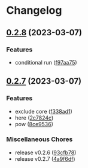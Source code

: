 # Changelog

## [0.2.8](https://github.com/james-milligan/flagd/compare/core/v0.2.7...core/v0.2.8) (2023-03-07)


### Features

* conditional run ([f97aa75](https://github.com/james-milligan/flagd/commit/f97aa753eeeb7168e2ce153bf6a1d8e7a6b5c6ce))

## [0.2.7](https://github.com/james-milligan/flagd/compare/core-v0.2.7...core/v0.2.7) (2023-03-07)


### Features

* exclude core ([f338ad1](https://github.com/james-milligan/flagd/commit/f338ad1c7636300c3db435b82b8e8a4b07051844))
* here ([2c7824c](https://github.com/james-milligan/flagd/commit/2c7824c943225bb4d0d7bc327e8f77dc334b91f9))
* pow ([8ce9536](https://github.com/james-milligan/flagd/commit/8ce9536523811587ed40a576b63e429606477e63))


### Miscellaneous Chores

* release v0.2.6 ([93cfb78](https://github.com/james-milligan/flagd/commit/93cfb78d024b436fa7fb17fd41f74d1508bf8b64))
* release v0.2.7 ([4a9f6df](https://github.com/james-milligan/flagd/commit/4a9f6df4e472229ff805e9d5d3aa581c7c9c0667))
